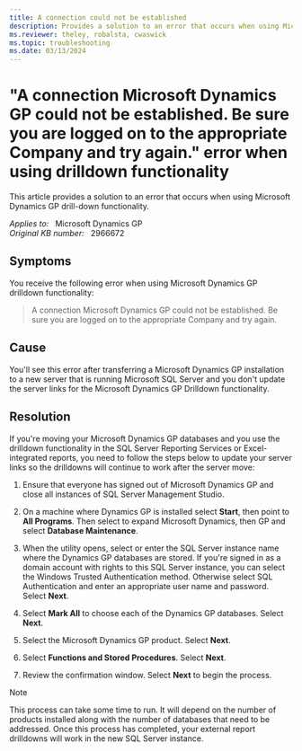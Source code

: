 ```yaml
---
title: A connection could not be established
description: Provides a solution to an error that occurs when using Microsoft Dynamics GP drilldown functionality.
ms.reviewer: theley, robalsta, cwaswick
ms.topic: troubleshooting
ms.date: 03/13/2024
---
```

# "A connection Microsoft Dynamics GP could not be established. Be sure you are logged on to the appropriate Company and try again." error when using drilldown functionality

This article provides a solution to an error that occurs when using Microsoft Dynamics GP drill-down functionality.

_Applies to:_ &nbsp; Microsoft Dynamics GP  
_Original KB number:_ &nbsp; 2966672

## Symptoms

You receive the following error when using Microsoft Dynamics GP drilldown functionality:

> A connection Microsoft Dynamics GP could not be established. Be sure you are logged on to the appropriate Company and try again.

## Cause

You'll see this error after transferring a Microsoft Dynamics GP installation to a new server that is running Microsoft SQL Server and you don't update the server links for the Microsoft Dynamics GP Drilldown functionality.

## Resolution

If you're moving your Microsoft Dynamics GP databases and you use the drilldown functionality in the SQL Server Reporting Services or Excel-integrated reports, you need to follow the steps below to update your server links so the drilldowns will continue to work after the server move:

1. Ensure that everyone has signed out of Microsoft Dynamics GP and close all instances of SQL Server Management Studio.

2. On a machine where Dynamics GP is installed select **Start**, then point to **All Programs**. Then select to expand Microsoft Dynamics, then GP and select **Database Maintenance**.

3. When the utility opens, select or enter the SQL Server instance name where the Dynamics GP databases are stored. If you're signed in as a domain account with rights to this SQL Server instance, you can select the Windows Trusted Authentication method. Otherwise select SQL Authentication and enter an appropriate user name and password. Select **Next**.

4. Select **Mark All** to choose each of the Dynamics GP databases. Select **Next**.

5. Select the Microsoft Dynamics GP product. Select **Next**.

6. Select **Functions and Stored Procedures**. Select **Next**.

7. Review the confirmation window. Select **Next** to begin the process.

> [!NOTE]
> This process can take some time to run. It will depend on the number of products installed along with the number of databases that need to be addressed. Once this process has completed, your external report drilldowns will work in the new SQL Server instance.

